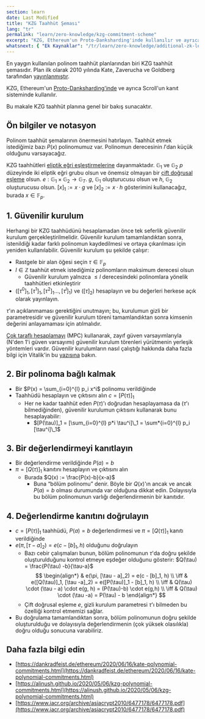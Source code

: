 ```yaml
---
section: learn
date: Last Modified
title: "KZG Taahhüt Şeması"
lang: "tr"
permalink: "learn/zero-knowledge/kzg-commitment-scheme"
excerpt: "KZG, Ethereum'un Proto-Danksharding'inde kullanılır ve ayrıca Scroll'un kanıt sisteminde de kullanılır. Bu makale KZG taahhüt planına genel bir bakış sunacaktır."
whatsnext: { "Ek Kaynaklar": "/tr/learn/zero-knowledge/additional-zk-learning-resources" }
---
```


En yaygın kullanılan polinom taahhüt planlarından biri KZG taahhüt şemasıdır. Plan ilk olarak 2010 yılında Kate, Zaverucha ve Goldberg tarafından [yayınlanmıştır](https://www.iacr.org/archive/asiacrypt2010/6477178/6477178.pdf).

KZG, Ethereum'un [Proto-Danksharding'inde](https://notes.ethereum.org/@vbuterin/proto_danksharding_faq) ve ayrıca Scroll'un kanıt sisteminde kullanılır.

Bu makale KZG taahhüt planına genel bir bakış sunacaktır.

## Ön bilgiler ve notasyon

Polinom taahhüt şemalarının önermesini hatırlayın. Taahhüt etmek istediğimiz bazı $P(x)$ polinomumuz var. Polinomun derecesinin $l$'dan küçük olduğunu varsayacağız.

KZG taahhütleri [eliptik eğri eşleştirmelerine](https://vitalik.eth.limo/general/2017/01/14/exploring_ecp.html) dayanmaktadır. $\mathbb{G}_1$ ve $\mathbb{G}_2$ $p$ düzeyinde iki eliptik eğri grubu olsun ve önemsiz olmayan bir [çift doğrusal eşleme](https://en.wikipedia.org/wiki/Bilinear_map) olsun. $e: \mathbb{G}_1 \times \mathbb{G}_2 \rightarrow \mathbb{G}_T$. $g$, $\mathbb{G}_1$ oluşturucusu olsun ve $h$, $\mathbb{G}_2$ oluşturucusu olsun. $[x]_1 := x \cdot g$ ve $[x]_2 := x \cdot h$ gösterimini kullanacağız, burada $x \in \mathbb{F}_p$.

## 1. Güvenilir kurulum

Herhangi bir KZG taahhüdünü hesaplamadan önce tek seferlik güvenilir kurulum gerçekleştirilmelidir. Güvenilir kurulum tamamlandıktan sonra, istenildiği kadar farklı polinomun kaydedilmesi ve ortaya çıkarılması için yeniden kullanılabilir. Güvenilir kurulum şu şekilde çalışır:

- Rastgele bir alan öğesi seçin $\tau \in \mathbb{F}_p$
- $l \in \mathbb{Z}$ taahhüt etmek istediğimiz polinomların maksimum derecesi olsun
  - Güvenilir kurulum yalnızca $\leq l$ derecesindeki polinomlara yönelik taahhütleri etkinleştirir
- $([\tau^0]_1,[\tau^1]_1,[\tau^{2}]_1\ldots,[\tau^{l}]_1)$ ve $([\tau]_2)$ hesaplayın ve bu değerleri herkese açık olarak yayınlayın.

$\tau$'ın açıklanmaması gerektiğini unutmayın; bu, kurulumun gizli bir parametresidir ve güvenilir kurulum töreni tamamlandıktan sonra kimsenin değerini anlayamaması için atılmalıdır.

[Çok taraflı hesaplamayı](https://en.wikipedia.org/wiki/Secure_multi-party_computation) (MPC) kullanarak, zayıf güven varsayımlarıyla (N'den 1'i güven varsayımı) güvenilir kurulum törenleri yürütmenin yerleşik yöntemleri vardır. Güvenilir kurulumların nasıl çalıştığı hakkında daha fazla bilgi için Vitalik'in bu [yazısına](https://vitalik.eth.limo/general/2022/03/14/trustedsetup.html) bakın.

## 2. Bir polinoma bağlı kalmak

- Bir $P(x) = \sum_{i=0}^{l} p_i x^i$ polinomu verildiğinde
- Taahhüdü hesaplayın ve çıktısını alın $c = [P(\tau)]_1$
  - Her ne kadar taahhüt eden $P(\tau)$'ı doğrudan hesaplayamasa da ($\tau$'ı bilmediğinden), güvenilir kurulumun çıktısını kullanarak bunu hesaplayabilir:
    - $[P(\tau)]_1 = [\sum_{i=0}^{l} p*i \tau^i]\_1 = \sum*{i=0}^{l} p_i [\tau^i]\_1$

## 3. Bir değerlendirmeyi kanıtlayın

- Bir değerlendirme verildiğinde $P(a) = b$
- $\pi = [Q(\tau)]_1$ kanıtını hesaplayın ve çıktısını alın
  - Burada $Q(x) := \frac{P(x)-b}{x-a}$
    - Buna “bölüm polinomu” denir. Böyle bir $Q(x)$'ın ancak ve ancak $P(a) = b$ olması durumunda var olduğuna dikkat edin. Dolayısıyla bu bölüm polinomunun varlığı değerlendirmenin bir kanıtıdır.

## 4. Değerlendirme kanıtını doğrulayın

- $c = [P(\tau)]_1$ taahhüdü, $P(a) = b$ değerlendirmesi ve $\pi = [Q(\tau)]_1$ kanıtı verildiğinde
- $e(\pi, [\tau - a]_2) = e(c - [b]_1, h)$ olduğunu doğrulayın
  - Bazı cebir çalışmaları bunun, bölüm polinomunun $\tau$'da doğru şekilde oluşturulduğunu kontrol etmeye eşdeğer olduğunu gösterir: $Q(\tau) = \frac{P(\tau) -b}{\tau-a}$
    $$
    \begin{align*}
    & e(\pi, [\tau - a]_2) = e(c - [b]_1, h) \\ \iff
    & e([Q(\tau)]_1, [\tau -a]_2) = e([P(\tau)]_1 - [b]_1, h) \\ \iff
    & Q(\tau) \cdot (\tau - a) \cdot e(g, h) = (P(\tau)-b) \cdot e(g,h) \\ \iff
    & Q(\tau) \cdot (\tau -a) = P(\tau) - b
    \end{align*}
    $$
  - Çift doğrusal eşleme $e$, gizli kurulum parametresi $\tau$'ı bilmeden bu özelliği kontrol etmemizi sağlar.
- Bu doğrulama tamamlandıktan sonra, bölüm polinomunun doğru şekilde oluşturulduğu ve dolayısıyla değerlendirmenin (çok yüksek olasılıkla) doğru olduğu sonucuna varabiliriz.

## Daha fazla bilgi edin

- [https://dankradfeist.de/ethereum/2020/06/16/kate-polynomial-commitments.html](https://dankradfeist.de/ethereum/2020/06/16/kate-polynomial-commitments.html)
- [https://alinush.github.io/2020/05/06/kzg-polynomial-commitments.html](https://alinush.github.io/2020/05/06/kzg-polynomial-commitments.html)
- [https://www.iacr.org/archive/asiacrypt2010/6477178/6477178.pdf](https://www.iacr.org/archive/asiacrypt2010/6477178/6477178.pdf)
